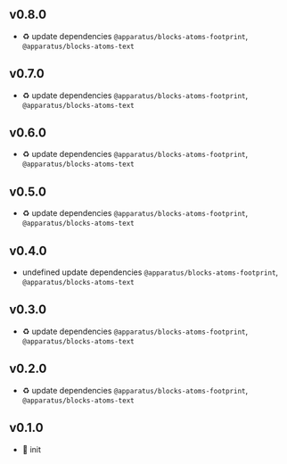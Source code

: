 ## v0.8.0

* ♻️ update dependencies `@apparatus/blocks-atoms-footprint`, `@apparatus/blocks-atoms-text`

## v0.7.0

* ♻️ update dependencies `@apparatus/blocks-atoms-footprint`, `@apparatus/blocks-atoms-text`

## v0.6.0

* ♻️ update dependencies `@apparatus/blocks-atoms-footprint`, `@apparatus/blocks-atoms-text`

## v0.5.0

* ♻️ update dependencies `@apparatus/blocks-atoms-footprint`, `@apparatus/blocks-atoms-text`

## v0.4.0

* undefined update dependencies `@apparatus/blocks-atoms-footprint`, `@apparatus/blocks-atoms-text`

## v0.3.0

* ♻️ update dependencies `@apparatus/blocks-atoms-footprint`, `@apparatus/blocks-atoms-text`

## v0.2.0

* ♻️ update dependencies `@apparatus/blocks-atoms-footprint`, `@apparatus/blocks-atoms-text`

## v0.1.0

* 🐣 init
